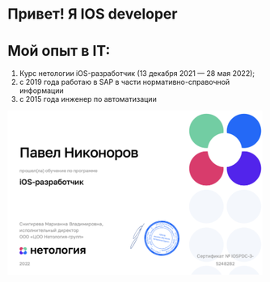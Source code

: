 # Привет! Я IOS developer
# Мой опыт в IT:
1. Курс нетологии iOS-разработчик (13 декабря 2021 — 28 мая 2022);
2. с 2019 года работаю в SAP в части нормативно-справочной информации
3. с 2015 года инженер по автоматизации

![](https://github.com/NikonorovPavel/NikonorovPavel/blob/main/certificate.png)
